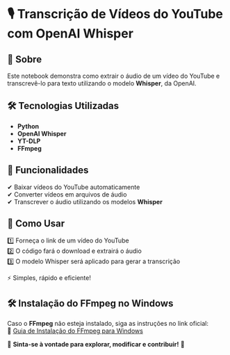 # 🎙️ Transcrição de Vídeos do YouTube com OpenAI Whisper  

## 📌 Sobre  
Este notebook demonstra como extrair o áudio de um vídeo do YouTube e transcrevê-lo para texto utilizando o modelo **Whisper**, da OpenAI.  

## 🛠️ Tecnologias Utilizadas  
- **Python**  
- **OpenAI Whisper**
- **YT-DLP**
- **FFmpeg** 
## 🚀 Funcionalidades  
✔ Baixar vídeos do YouTube automaticamente  
✔ Converter vídeos em arquivos de áudio  
✔ Transcrever o áudio utilizando os modelos **Whisper**  

## 📖 Como Usar  
1️⃣ Forneça o link de um vídeo do YouTube  
2️⃣ O código fará o download e extrairá o áudio  
3️⃣ O modelo Whisper será aplicado para gerar a transcrição  

⚡ Simples, rápido e eficiente!  

## 🛠️ Instalação do FFmpeg no Windows  
Caso o **FFmpeg** não esteja instalado, siga as instruções no link oficial:  
🔗 [Guia de Instalação do FFmpeg para Windows](https://www.geeksforgeeks.org/how-to-install-ffmpeg-on-windows/)  

🔗 **Sinta-se à vontade para explorar, modificar e contribuir!** 🚀  
